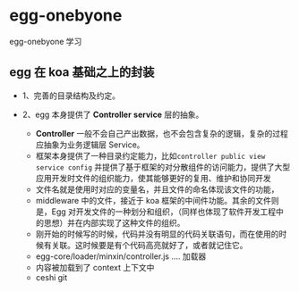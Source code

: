 # egg-onebyone

egg-onebyone 学习

## egg 在 koa 基础之上的封装

* 1、完善的目录结构及约定。
* 2、egg 本身提供了 **Controller** **service** 层的抽象。

  * **Controller** 一般不会自己产出数据，也不会包含复杂的逻辑，复杂的过程应抽象为业务逻辑层 Service。
  * 框架本身提供了一种目录约定能力，比如`controller public view service config` 并提供了基于框架的对分散组件的访问能力，提供了大型应用开发时文件的组织能力，使其能够更好的复用、维护和协同开发
  * 文件名就是使用时对应的变量名，并且文件的命名体现该文件的功能，
  * middleware 中的文件，接近于 koa 框架的中间件功能。其余的文件则是，Egg 对开发文件的一种划分和组织，（同样也体现了软件开发工程中的思想）并在内部实现了这种文件的组织。
  * 刚开始的时候写的时候，代码并没有明显的代码关联语句，而在使用的时候有关联。这时候要是有个代码高亮就好了，或者就记住它。
  * egg-core/loader/minxin/controller.js .... 加载器
  * 内容被加载到了 context 上下文中
  * ceshi git
